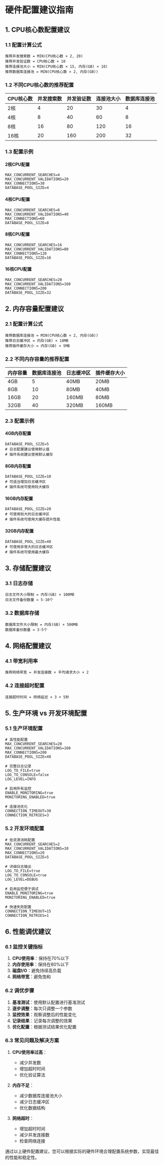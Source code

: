 # 硬件配置建议指南

## 1. CPU核心数配置建议

### 1.1 配置计算公式

```
推荐并发搜索数 = MIN(CPU核心数 × 2, 20)
推荐并发验证数 = CPU核心数 × 10
推荐连接池大小 = MIN(CPU核心数 × 15, 内存(GB) × 10)
推荐数据库连接池 = MIN(CPU核心数 × 2, 内存(GB))
```

### 1.2 不同CPU核心数的推荐配置

| CPU核心数 | 并发搜索数 | 并发验证数 | 连接池大小 | 数据库连接池 |
|-----------|------------|------------|------------|--------------|
| 2核 | 4 | 20 | 30 | 4 |
| 4核 | 8 | 40 | 60 | 8 |
| 8核 | 16 | 80 | 120 | 16 |
| 16核 | 20 | 160 | 200 | 32 |

### 1.3 配置示例

#### 2核CPU配置
```env
MAX_CONCURRENT_SEARCHES=4
MAX_CONCURRENT_VALIDATIONS=20
MAX_CONNECTIONS=30
DATABASE_POOL_SIZE=4
```

#### 4核CPU配置
```env
MAX_CONCURRENT_SEARCHES=8
MAX_CONCURRENT_VALIDATIONS=40
MAX_CONNECTIONS=60
DATABASE_POOL_SIZE=8
```

#### 8核CPU配置
```env
MAX_CONCURRENT_SEARCHES=16
MAX_CONCURRENT_VALIDATIONS=80
MAX_CONNECTIONS=120
DATABASE_POOL_SIZE=16
```

#### 16核CPU配置
```env
MAX_CONCURRENT_SEARCHES=20
MAX_CONCURRENT_VALIDATIONS=160
MAX_CONNECTIONS=200
DATABASE_POOL_SIZE=32
```

## 2. 内存容量配置建议

### 2.1 配置计算公式

```
推荐数据库连接池 = MIN(CPU核心数 × 2, 内存(GB))
推荐日志缓冲区 = 内存(GB) × 10MB
推荐插件缓存大小 = 内存(GB) × 5MB
```

### 2.2 不同内存容量的推荐配置

| 内存容量 | 数据库连接池 | 日志缓冲区 | 插件缓存大小 |
|----------|--------------|------------|--------------|
| 4GB | 5 | 40MB | 20MB |
| 8GB | 10 | 80MB | 40MB |
| 16GB | 20 | 160MB | 80MB |
| 32GB | 40 | 320MB | 160MB |

### 2.3 配置示例

#### 4GB内存配置
```env
DATABASE_POOL_SIZE=5
# 日志配置建议使用默认值
# 插件系统建议使用默认缓存
```

#### 8GB内存配置
```env
DATABASE_POOL_SIZE=10
# 可适当增加日志缓冲区
# 插件系统可使用较大缓存
```

#### 16GB内存配置
```env
DATABASE_POOL_SIZE=20
# 可使用较大的日志缓冲区
# 插件系统可使用大缓存提升性能
```

#### 32GB内存配置
```env
DATABASE_POOL_SIZE=40
# 可使用非常大的日志缓冲区
# 插件系统可使用最大缓存
```

## 3. 存储配置建议

### 3.1 日志存储

```
日志文件大小限制 = 内存(GB) × 100MB
日志文件备份数量 = 5-10个
```

### 3.2 数据库存储

```
数据库文件大小限制 = 内存(GB) × 500MB
数据库备份数量 = 3-5个
```

## 4. 网络配置建议

### 4.1 带宽利用率

```
推荐网络带宽 = 并发连接数 × 平均请求大小 × 2
```

### 4.2 连接超时配置

```
连接超时时间 = 网络延迟 × 3 + 5秒
```

## 5. 生产环境 vs 开发环境配置

### 5.1 生产环境配置

```env
# 高性能配置
MAX_CONCURRENT_SEARCHES=20
MAX_CONCURRENT_VALIDATIONS=160
MAX_CONNECTIONS=200
DATABASE_POOL_SIZE=40

# 完整日志记录
LOG_TO_FILE=true
LOG_TO_CONSOLE=false
LOG_LEVEL=INFO

# 启用所有监控
ENABLE_MONITORING=true
MONITORING_ENABLED=true

# 连接池优化
CONNECTION_TIMEOUT=30
CONNECTION_RETRIES=3
```

### 5.2 开发环境配置

```env
# 低资源消耗配置
MAX_CONCURRENT_SEARCHES=2
MAX_CONCURRENT_VALIDATIONS=10
MAX_CONNECTIONS=20
DATABASE_POOL_SIZE=5

# 详细日志输出
LOG_TO_FILE=true
LOG_TO_CONSOLE=true
LOG_LEVEL=DEBUG

# 启用监控便于调试
ENABLE_MONITORING=true
MONITORING_ENABLED=true

# 快速失败配置
CONNECTION_TIMEOUT=15
CONNECTION_RETRIES=1
```

## 6. 性能调优建议

### 6.1 监控关键指标

1. **CPU使用率**：保持在70%以下
2. **内存使用率**：保持在80%以下
3. **磁盘I/O**：避免持续高负载
4. **网络带宽**：避免饱和

### 6.2 调优步骤

1. **基准测试**：使用默认配置进行基准测试
2. **逐步调整**：每次只调整一个参数
3. **监控效果**：观察调整后的性能变化
4. **记录结果**：记录每次调整的效果
5. **优化配置**：根据测试结果优化配置

### 6.3 常见问题及解决方案

1. **CPU使用率过高**：
   - 减少并发数
   - 增加超时时间
   - 优化验证算法

2. **内存不足**：
   - 减少数据库连接池大小
   - 减少日志缓冲区
   - 优化数据结构

3. **网络超时**：
   - 增加超时时间
   - 减少并发连接数
   - 检查网络连接

通过以上硬件配置建议，您可以根据实际的硬件环境合理配置系统参数，实现最佳的性能和稳定性。